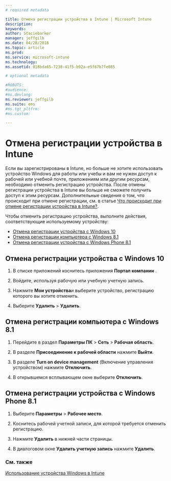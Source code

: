 ```yaml
---
# required metadata

title: Отмена регистрации устройства в Intune | Microsoft Intune
description:
keywords:
author: Staciebarker
manager: jeffgilb
ms.date: 04/28/2016
ms.topic: article
ms.prod:
ms.service: microsoft-intune
ms.technology:
ms.assetid: 018bda65-7238-41f5-b92a-e5f67b7fe085

# optional metadata

#ROBOTS:
#audience:
#ms.devlang:
ms.reviewer: jeffgilb
ms.suite: ems
#ms.tgt_pltfrm:
#ms.custom:

---
```



# Отмена регистрации устройства в Intune

Если вы зарегистрированы в Intune, но больше не хотите использовать устройство Windows для работы или учебы и вам не нужен доступ к рабочей или учебной почте, приложениям или другим ресурсам, необходимо отменить регистрацию устройства.   После отмены регистрации устройства в Intune вы больше не сможете получить доступ к этим ресурсам. Дополнительные сведения о том, что происходит при отмене регистрации, см. в статье [Что происходит при отмене регистрации устройства в Intune?](what-happens-if-you-unenroll-your-device-from-intune-windows.md).

Чтобы отменить регистрацию устройства, выполните действия, соответствующие используемому устройству:

-   [Отмена регистрации устройства с Windows 10](#unenroll-your-windows-10-device)
-   [Отмена регистрации компьютера с Windows 8.1](#unenroll-your-windows-8-1-computer)
-   [Отмена регистрации устройства с Windows Phone 8.1](#unenroll-your-windows-phone-8-1-device)

## Отмена регистрации устройства с Windows 10

1.  В списке приложений коснитесь приложения **Портал компании** .

2.  Войдите, используя рабочую или учебную учетную запись.

3.  Нажмите **Мои устройства**и выберите устройство, регистрацию которого вы хотите отменить.

4.  Выберите **Удалить** &gt; **Удалить**.

## Отмена регистрации компьютера с Windows 8.1

1.  Перейдите в раздел **Параметры ПК** &gt; **Сеть** &gt; **Рабочая область**.

2.  В разделе **Присоединение к рабочей области** нажмите **Выйти**.

3.  В разделе **Turn on device management** (Включение управления устройством) нажмите **Отключить**.

4.  В открывшемся всплывающем окне выберите **Отключить**.

## Отмена регистрации устройства с Windows Phone 8.1

1.  Выберите **Параметры** &gt; **Рабочее место**.

2.  Коснитесь рабочей учетной записи, для которой требуется отменить регистрацию.

3.  Нажмите **Удалить** в нижней части страницы.

4.  В диалоговом окне **Удалить учетную запись** нажмите **Удалить**.

### См. также
[Использование устройства Windows в Intune](using-your-windows-device-with-intune.md)

<!--HONumber=May16_HO2-->


